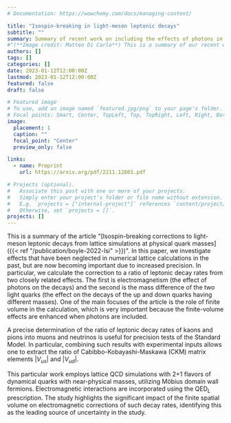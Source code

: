 ```yaml
---
# Documentation: https://wowchemy.com/docs/managing-content/

title: "Isospin-breaking in light-meson leptonic decays"
subtitle: ""
summary: Summary of recent work on including the effects of photons in decays of mesons to leptons
#"(**Image credit: Matteo Di Carlo**) This is a summary of our recent work on including the effects of photons, and the mass difference of up and down quarks, in decays of mesons to leptons and neutrinos."
authors: []
tags: []
categories: []
date: 2023-01-12T12:00:00Z
lastmod: 2023-01-12T12:00:00Z
featured: false
draft: false

# Featured image
# To use, add an image named `featured.jpg/png` to your page's folder.
# Focal points: Smart, Center, TopLeft, Top, TopRight, Left, Right, BottomLeft, Bottom, BottomRight.
image:
  placement: 1
  caption: ""
  focal_point: "Center"
  preview_only: false

links:
  - name: Preprint
    url: https://arxiv.org/pdf/2211.12865.pdf

# Projects (optional).
#   Associate this post with one or more of your projects.
#   Simply enter your project's folder or file name without extension.
#   E.g. `projects = ["internal-project"]` references `content/project/deep-learning/index.md`.
#   Otherwise, set `projects = []`.
projects: []
---
```


This is a summary of the article "[Isospin-breaking corrections to light-meson leptonic decays from lattice simulations at physical quark masses]({{< ref "/publication/boyle-2022-lsi" >}})". In this paper, we investigate effects that have been neglected in numerical lattice calculations in the past, but are now becoming important due to increased precision. In particular, we calculate the correction to a ratio of leptonic decay rates from two closely related effects. The first is electromagnetism (the effect of photons on the decays) and the second is the mass difference of the two light quarks (the effect on the decays of the up and down quarks having different masses). One of the main focuses of the article is the role of finite volume in the calculation, which is very important because the finite-volume effects are enhanced when photons are included.

A precise determination of the ratio of leptonic decay rates of kaons and pions into muons and neutrinos is useful for precision tests of the Standard Model. In particular, combining such results with experimental inputs allows one to extract the ratio of Cabibbo-Kobayashi-Maskawa (CKM) matrix elements $|V_{us}|$ and $|V_{ud}|$.

This particular work employs lattice QCD simulations with 2+1 flavors of dynamical quarks with near-physical masses, utilizing Möbius domain wall fermions. Electromagnetic interactions are incorporated using the QED${}_L$ prescription. The study highlights the significant impact of the finite spatial volume on electromagnetic corrections of such decay rates, identifying this as the leading source of uncertainty in the study.